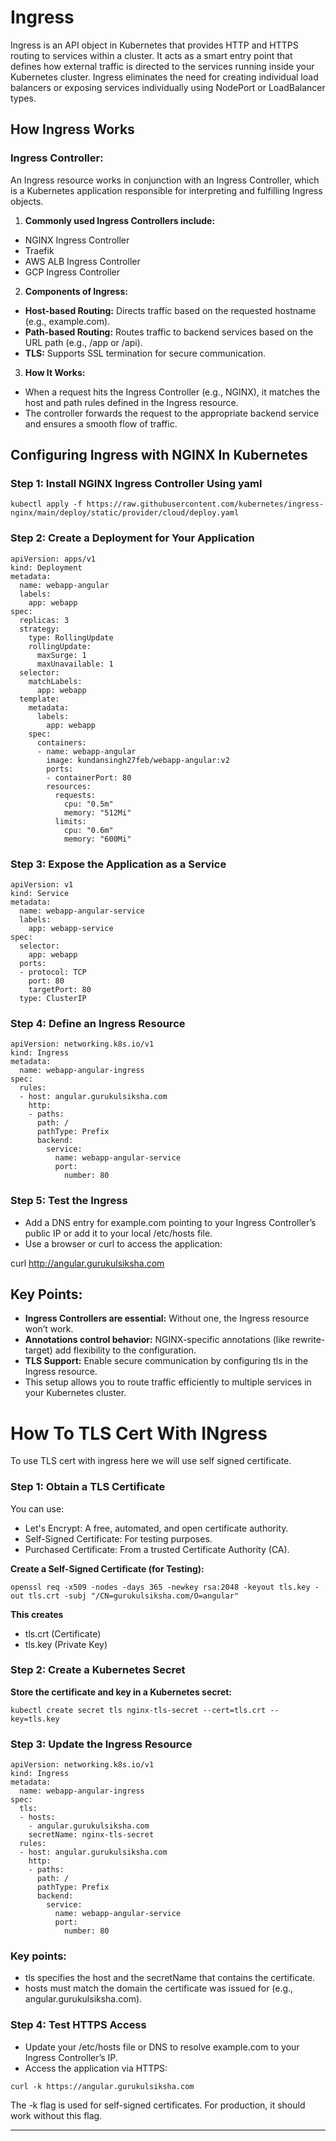 # Ingress

Ingress is an API object in Kubernetes that provides HTTP and HTTPS routing to services within a cluster. It acts as a smart entry point that defines how external traffic is directed to the services running inside your Kubernetes cluster. Ingress eliminates the need for creating individual load balancers or exposing services individually using NodePort or LoadBalancer types.

## How Ingress Works

### Ingress Controller:

An Ingress resource works in conjunction with an Ingress Controller, which is a Kubernetes application responsible for interpreting and fulfilling Ingress objects.

1. **Commonly used Ingress Controllers include:**

- NGINX Ingress Controller
- Traefik
- AWS ALB Ingress Controller
- GCP Ingress Controller

2. **Components of Ingress:**

- **Host-based Routing:** Directs traffic based on the requested hostname (e.g., example.com).
- **Path-based Routing:** Routes traffic to backend services based on the URL path (e.g., /app or /api).
- **TLS:** Supports SSL termination for secure communication.

3. **How It Works:**

- When a request hits the Ingress Controller (e.g., NGINX), it matches the host and path rules defined in the Ingress resource.
- The controller forwards the request to the appropriate backend service and ensures a smooth flow of traffic.

## Configuring Ingress with NGINX In Kubernetes

### Step 1: Install NGINX Ingress Controller Using yaml

```
kubectl apply -f https://raw.githubusercontent.com/kubernetes/ingress-nginx/main/deploy/static/provider/cloud/deploy.yaml
```

### Step 2: Create a Deployment for Your Application

```
apiVersion: apps/v1
kind: Deployment
metadata:
  name: webapp-angular
  labels:
    app: webapp
spec:
  replicas: 3
  strategy:
    type: RollingUpdate
    rollingUpdate:
      maxSurge: 1
      maxUnavailable: 1
  selector:
    matchLabels:
      app: webapp
  template:
    metadata:
      labels:
        app: webapp
    spec:
      containers:
      - name: webapp-angular
        image: kundansingh27feb/webapp-angular:v2
        ports:
        - containerPort: 80
        resources:
          requests:
            cpu: "0.5m"
            memory: "512Mi"
          limits:
            cpu: "0.6m"
            memory: "600Mi"
```

### Step 3: Expose the Application as a Service

```
apiVersion: v1
kind: Service 
metadata:
  name: webapp-angular-service
  labels:
    app: webapp-service
spec: 
  selector:
    app: webapp
  ports:
  - protocol: TCP
    port: 80
    targetPort: 80
  type: ClusterIP
```

### Step 4: Define an Ingress Resource

```
apiVersion: networking.k8s.io/v1
kind: Ingress
metadata:
  name: webapp-angular-ingress
spec:
  rules:
  - host: angular.gurukulsiksha.com
    http:
    - paths:
      path: /
      pathType: Prefix
      backend:
        service:
          name: webapp-angular-service
          port:
            number: 80
```

### Step 5: Test the Ingress

- Add a DNS entry for example.com pointing to your Ingress Controller’s public IP or add it to your local /etc/hosts file.
- Use a browser or curl to access the application:

curl http://angular.gurukulsiksha.com

## Key Points:

- **Ingress Controllers are essential:** Without one, the Ingress resource won’t work.
- **Annotations control behavior:** NGINX-specific annotations (like rewrite-target) add flexibility to the configuration.
- **TLS Support:** Enable secure communication by configuring tls in the Ingress resource.
- This setup allows you to route traffic efficiently to multiple services in your Kubernetes cluster.

# How To TLS Cert With INgress

To use TLS cert with ingress here we will use self signed certificate.

### Step 1: Obtain a TLS Certificate

You can use:

- Let's Encrypt: A free, automated, and open certificate authority.
- Self-Signed Certificate: For testing purposes.
- Purchased Certificate: From a trusted Certificate Authority (CA).

**Create a Self-Signed Certificate (for Testing):**

```
openssl req -x509 -nodes -days 365 -newkey rsa:2048 -keyout tls.key -out tls.crt -subj "/CN=gurukulsiksha.com/O=angular"
```

**This creates**

- tls.crt (Certificate)
- tls.key (Private Key)

### Step 2: Create a Kubernetes Secret

**Store the certificate and key in a Kubernetes secret:**

```
kubectl create secret tls nginx-tls-secret --cert=tls.crt --key=tls.key
```

### Step 3: Update the Ingress Resource

```
apiVersion: networking.k8s.io/v1
kind: Ingress
metadata:
  name: webapp-angular-ingress
spec:
  tls:
  - hosts:
    - angular.gurukulsiksha.com
    secretName: nginx-tls-secret
  rules:
  - host: angular.gurukulsiksha.com
    http:
    - paths:
      path: /
      pathType: Prefix
      backend:
        service:
          name: webapp-angular-service
          port:
            number: 80
```

### Key points:

- tls specifies the host and the secretName that contains the certificate.
- hosts must match the domain the certificate was issued for (e.g., angular.gurukulsiksha.com).


### Step 4: Test HTTPS Access

- Update your /etc/hosts file or DNS to resolve example.com to your Ingress Controller’s IP.
- Access the application via HTTPS:

```
curl -k https://angular.gurukulsiksha.com
```

The -k flag is used for self-signed certificates. For production, it should work without this flag.

<hr>